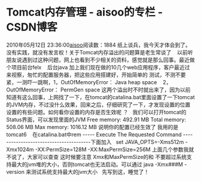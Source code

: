 # Tomcat内存管理 - aisoo的专栏 - CSDN博客
2010年05月12日 23:36:00[aisoo](https://me.csdn.net/aisoo)阅读数：1884
纸上谈兵，我今天才体会到了。没有实践，就没有发言权！关于Tomcat内存溢出的问题算是老生常谈了
   以前听朋友说遇到过这种问题，网上也看到不少相关的资料，感觉就是那么回事。最近做个项目前台felx
   后台java 加上我们现在做的10几个web应用程序，客户最近过来视察，匆忙的配置服务器，把这些应用搭建好，开始简单的
测试，不测不要紧，一测吓一跳啊，1，OutOfMemoryError： Java heap space    2， OutOfMemoryError： PermGen space
这两个溢出时不时就出来了，因为以前知道有这么回事，上网找了一下，在tomcat的catalina.bat里面设置了一下tomcat的JVM内存，不过没什么效果，回来之后，仔细研究了一下，才发现设置的位置设置的有些问题。如何看你设置的内存是否生效呢 ？
  我们可以打开tomcat的Status界面，可以发现里面的JVM
Free memory: 492.91 MB Total memory: 508.06 MB Max memory: 1016.12 MB 说明你的配置已经生效了 我用的是tomcat6
   在catalina.bat中rem ----- Execute The Requested Command ---------------------------------------下面加入
  set JAVA_OPTS=-Xms512m -Xmx1024m -XX:PermSize=128M -XX:MaxPermSize=256M
上面几个参数我就不说了，大家可以查查
这时候要注意 Xmx和MaxPermSize的和 不要超过系统支持最大的jvm堆的大小，否则tomcat也无法启动。可以通过
java -Xmx###M -version 来测试系统支持最大的jvm大小 
  先写到这，睡觉了！
